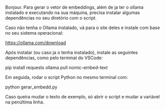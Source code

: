 Bonjour.
Para gerar o vetor de embeddings, além de ja ter o ollama instalado e executando na sua máquina,
precisa instalar algumas dependências no seu diretório com o script.

Caso não tenha o Ollama instalado, vá para o site deles e instale com base no seu sistema operacional:

https://ollama.com/download

Após instalar (ou caso ja o tenha instalado), instale as seguintes dependências, como pelo terminal do VSCode:

pip install requests
ollama pull nomic-embed-text

Em seguida, rodar o script Python no mesmo terminal com:

python gerar_embedd.py

Caso queira mudar o texto de exemplo, só abrir o script e mudar a variável na penúltima linha.

